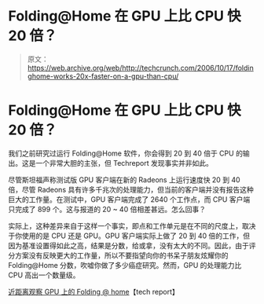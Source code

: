 # Folding@Home 在 GPU 上比 CPU 快 20 倍？

> 原文：<https://web.archive.org/web/http://techcrunch.com/2006/10/17/foldinghome-works-20x-faster-on-a-gpu-than-cpu/>

# Folding@Home 在 GPU 上比 CPU 快 20 倍？

我们之前研究过运行 Folding@Home 软件，你会得到 20 到 40 倍于 CPU 的输出。这是一个非常大胆的主张，但 Techreport 发现事实并非如此。

尽管斯坦福声称测试版 GPU 客户端在新的 Radeons 上运行速度快 20 到 40 倍，尽管 Radeons 具有许多千兆次的处理能力，但当前的客户端并没有报告这种巨大的工作量。在测试中，GPU 客户端完成了 2640 个工作点，而 CPU 客户端只完成了 899 个。这与报道的 20 ~ 40 倍相差甚远。怎么回事？

实际上，这种差异来自于这样一个事实，即点和工作单元是在不同的尺度上，取决于你使用的是 CPU 还是 GPU。GPU 客户端实际上做了 20 到 40 倍的工作，但因为基准设置得如此之高，结果是分数，给或拿，没有太大的不同。因此，由于评分方案没有反映更大的工作量，所以不要指望向你的书呆子朋友炫耀你的 Folding@Home 分数，吹嘘你做了多少癌症研究。然而，GPU 的处理能力比 CPU 高出一个数量级。

[近距离观察 GPU 上的 Folding @ home](https://web.archive.org/web/20130627215229/http://techreport.com/etc/2006q4/gpu-folding/index.x?pg=1)【tech report】